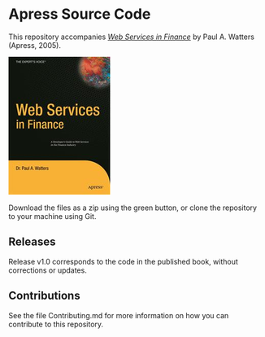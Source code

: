 # Apress Source Code

This repository accompanies [*Web Services in Finance*](http://www.apress.com/9781590594353) by Paul A. Watters (Apress, 2005).

![Cover image](9781590594353.jpg)

Download the files as a zip using the green button, or clone the repository to your machine using Git.

## Releases

Release v1.0 corresponds to the code in the published book, without corrections or updates.

## Contributions

See the file Contributing.md for more information on how you can contribute to this repository.

